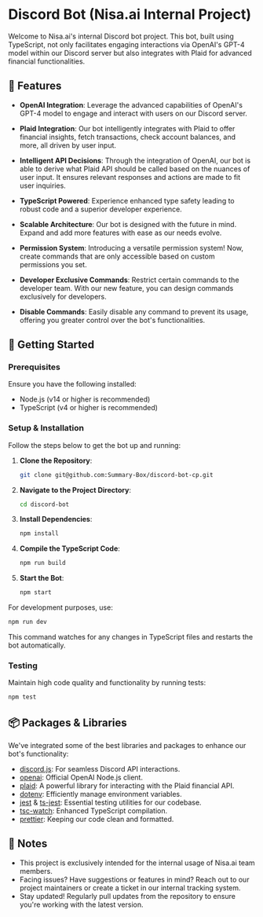 # Discord Bot (Nisa.ai Internal Project)

Welcome to Nisa.ai's internal Discord bot project. This bot, built using TypeScript, not only facilitates engaging interactions via OpenAI's GPT-4 model within our Discord server but also integrates with Plaid for advanced financial functionalities.

## 🌟 Features

-   **OpenAI Integration**: Leverage the advanced capabilities of OpenAI's GPT-4 model to engage and interact with users on our Discord server.

-   **Plaid Integration**: Our bot intelligently integrates with Plaid to offer financial insights, fetch transactions, check account balances, and more, all driven by user input.

-   **Intelligent API Decisions**: Through the integration of OpenAI, our bot is able to derive what Plaid API should be called based on the nuances of user input. It ensures relevant responses and actions are made to fit user inquiries.

-   **TypeScript Powered**: Experience enhanced type safety leading to robust code and a superior developer experience.

-   **Scalable Architecture**: Our bot is designed with the future in mind. Expand and add more features with ease as our needs evolve.

-   **Permission System**: Introducing a versatile permission system! Now, create commands that are only accessible based on custom permissions you set.

-   **Developer Exclusive Commands**: Restrict certain commands to the developer team. With our new feature, you can design commands exclusively for developers.

-   **Disable Commands**: Easily disable any command to prevent its usage, offering you greater control over the bot's functionalities.

## 🚀 Getting Started

### Prerequisites

Ensure you have the following installed:

-   Node.js (v14 or higher is recommended)
-   TypeScript (v4 or higher is recommended)

### Setup & Installation

Follow the steps below to get the bot up and running:

1. **Clone the Repository**:

    ```bash
    git clone git@github.com:Summary-Box/discord-bot-cp.git
    ```

2. **Navigate to the Project Directory**:

    ```bash
    cd discord-bot
    ```

3. **Install Dependencies**:

    ```bash
    npm install
    ```

4. **Compile the TypeScript Code**:

    ```bash
    npm run build
    ```

5. **Start the Bot**:

    ```bash
    npm start
    ```

For development purposes, use:

```bash
npm run dev
```

This command watches for any changes in TypeScript files and restarts the bot automatically.

### Testing

Maintain high code quality and functionality by running tests:

```bash
npm test
```

## 📦 Packages & Libraries

We've integrated some of the best libraries and packages to enhance our bot's functionality:

-   [discord.js](https://www.npmjs.com/package/discord.js): For seamless Discord API interactions.
-   [openai](https://www.npmjs.com/package/openai): Official OpenAI Node.js client.
-   [plaid](https://www.npmjs.com/package/plaid): A powerful library for interacting with the Plaid financial API.
-   [dotenv](https://www.npmjs.com/package/dotenv): Efficiently manage environment variables.
-   [jest](https://www.npmjs.com/package/jest) & [ts-jest](https://www.npmjs.com/package/ts-jest): Essential testing utilities for our codebase.
-   [tsc-watch](https://www.npmjs.com/package/tsc-watch): Enhanced TypeScript compilation.
-   [prettier](https://www.npmjs.com/package/prettier): Keeping our code clean and formatted.

## 📝 Notes

-   This project is exclusively intended for the internal usage of Nisa.ai team members.
-   Facing issues? Have suggestions or features in mind? Reach out to our project maintainers or create a ticket in our internal tracking system.
-   Stay updated! Regularly pull updates from the repository to ensure you're working with the latest version.
